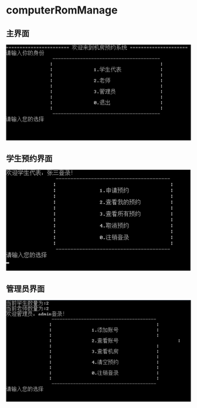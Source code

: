 # computerRomManage

## 主界面
![主界面](img/主界面.png "主界面")

## 学生预约界面
![学生预约界面](img/学生预约界面.png "学生预约界面")

## 管理员界面
![管理员界面](img/管理员界面.png "管理员界面")